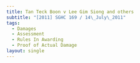 ```yaml
---
title: Tan Teck Boon v Lee Gim Siong and others
subtitle: "[2011] SGHC 169 / 14\_July\_2011"
tags:
  - Damages
  - Assessment
  - Rules In Awarding
  - Proof of Actual Damage
layout: single
---
```


